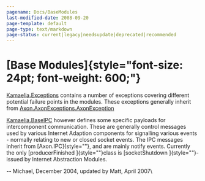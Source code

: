 ```yaml
---
pagename: Docs/BaseModules
last-modified-date: 2008-09-20
page-template: default
page-type: text/markdown
page-status: current|legacy|needsupdate|deprecated|recommended
---
```

[Base Modules]{style="font-size: 24pt; font-weight: 600;"}
==========================================================

[Kamaelia.Exceptions](/Components/pydoc/Kamaelia.Exceptions) contains a
number of exceptions covering different potential failure points in the
modules. These exceptions generally inherit from
[Axon.AxonExceptions.AxonException](/Docs/Axon/Axon.AxonExceptions.AxonException)

[Kamaelia.BaseIPC](/Components/pydoc/Kamaelia.BaseIPC) however defines
some specific payloads for intercomponent communication. These are
generally control messages used by various Internet Adaption components
for signalling various events - normally relating to new or closed
socket events. The IPC messages inherit from [Axon.IPC]{style=""}, and
are mainly notify events. Currently the only [producerFinished
]{style=""}class is [socketShutdown ]{style=""}- issued by Internet
Abstraction Modules.

\-- Michael, December 2004, updated by Matt, April 2007\
